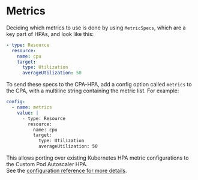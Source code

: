 # Metrics

Deciding which metrics to use is done by using `MetricSpecs`, which are a key part of HPAs, and look like this:
```yaml
- type: Resource
  resource:
    name: cpu
    target:
      type: Utilization
      averageUtilization: 50
```

To send these specs to the CPA-HPA, add a config option called `metrics` to the CPA, with a multiline string containing the metric list. For example:
```yaml
config: 
  - name: metrics
    value: |
      - type: Resource
        resource:
          name: cpu
          target:
            type: Utilization
            averageUtilization: 50
```

This allows porting over existing Kubernetes HPA metric configurations to the Custom Pod Autoscaler HPA.  
See the [configuration reference for more details](../../reference/configuration#metrics).